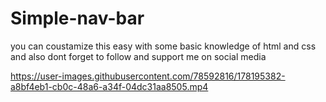 # Simple-nav-bar

you can coustamize this easy with some basic knowledge of html and css 
and also dont forget to follow and support me on social media 


https://user-images.githubusercontent.com/78592816/178195382-a8bf4eb1-cb0c-48a6-a34f-04dc31aa8505.mp4


